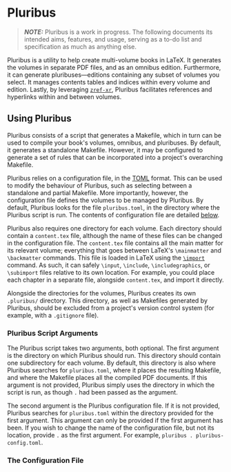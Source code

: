 # Pluribus

> **_NOTE:_**
> Pluribus is a work in progress.
> The following documents its intended aims, features, and usage, serving as a to-do list and specification as much as anything else.

Pluribus is a utility to help create multi-volume books in LaTeX.
It generates the volumes in separate PDF files, and as an omnibus edition.
Furthermore, it can generate pluribuses&mdash;editions containing any subset of volumes you select.
It manages contents tables and indices within every volume and edition.
Lastly, by leveraging [`zref-xr`](https://ctan.org/pkg/zref), Pluribus facilitates references and hyperlinks within and between volumes.

## Using Pluribus

Pluribus consists of a script that generates a Makefile, which in turn can be used to compile your book's volumes, omnibus, and pluribuses.
By default, it generates a standalone Makefile.
However, it may be configured to generate a set of rules that can be incorporated into a project's overarching Makefile.

Pluribus relies on a configuration file, in the [TOML](https://github.com/toml-lang/toml) format.
This can be used to modify the behaviour of Pluribus, such as selecting between a standalone and partial Makefile.
More importantly, however, the configuration file defines the volumes to be managed by Pluribus.
By default, Pluribus looks for the file `pluribus.toml`, in the directory where the Pluribus script is run.
The contents of configuration file are detailed [below](#user-content-the-configuration-file).

Pluribus also requires one directory for each volume.
Each directory should contain a `content.tex` file, although the name of these files can be changed in the configuration file.
The `content.tex` file contains all the main matter for its relevant volume; everything that goes between LaTeX's `\mainmatter` and `\backmatter` commands.
This file is loaded in LaTeX using the [`\import`](https://ctan.org/pkg/import) command.
As such, it can safely `\input`, `\include`, `\includegraphics`, or `\subimport` files relative to its own location.
For example, you could place each chapter in a separate file, alongside `content.tex`, and import it directly.

Alongside the directories for the volumes, Pluribus creates its own `.pluribus/` directory.
This directory, as well as Makefiles generated by Pluribus, should be excluded from a project's version control system (for example, with a `.gitignore` file).

### Pluribus Script Arguments

The Pluribus script takes two arguments, both optional.
The first argument is the directory on which Pluribus should run.
This directory should contain one subdirectory for each volume.
By default, this directory is also where Pluribus searches for `pluribus.toml`, where it places the resulting Makefile, and where the Makefile places all the compiled PDF documents.
If this argument is not provided, Pluribus simply uses the directory in which the script is run, as though `.` had been passed as the argument.

The second argument is the Pluribus configuration file.
If it is not provided, Pluribus searches for `pluribus.toml` within the directory provided for the first argument.
This argument can only be provided if the first argument has been.
If you wish to change the name of the configuration file, but not its location, provide `.` as the first argument.
For example, `pluribus . pluribus-config.toml`.

### The Configuration File
